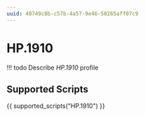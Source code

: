 ```yaml
---
uuid: 40749c8b-c57b-4a57-9e46-50265aff07c9
---
```



# HP.1910


<!-- prettier-ignore -->
!!! todo
    Describe *HP.1910* profile

## Supported Scripts

{{ supported_scripts("HP.1910") }}
